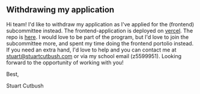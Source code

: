 ## Withdrawing my application
Hi team! I'd like to withdraw my application as I've applied for the (frontend) subcommittee instead.
The frontend-application is deployed on [vercel](https://frontend-devsoc.vercel.app).
The repo is [here](https://github.com/QuadAces/frontend-devsoc).
I would love to be part of the program, but I'd love to join the subcommittee more, and spent my time doing the frontend portolio instead. If you need an extra hand, I'd love to help and you can contact me at stuart@stuartcutbush.com or via my school email (z5599951). 
Looking forward to the opportunity of working with you!

Best,

Stuart Cutbush


